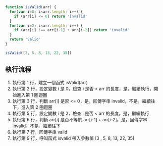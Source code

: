 ``` js
function isValid(arr) {
  for(var i=0; i<arr.length; i++) {
    if (arr[i] <= 0) return 'invalid'
  }
  for(var i=2; i<arr.length; i++) {
    if (arr[i] !== arr[i-1] + arr[i-2]) return 'invalid'
  }
  return 'valid'
}

isValid([3, 5, 8, 13, 22, 35])
```

## 執行流程
1. 執行第 1 行，建立一個函式 isValid(arr)
2. 執行第 2 行，設定變數 i 是 0，檢查 i 是否 < arr 的長度，是，繼續執行，開始進入第 1 圈迴圈
3. 執行第 3 行，判斷 arr[i] 是否 <= 0，是，回傳字串 invalid，不是，繼續往下，進入第 2 圈迴圈
4. 執行第 5 行，設定變數 i 是 2，檢查 i 是否 < arr 的長度，是，繼續執行
5. 執行第 6 行，判斷 arr[i] 是否不等於 arr[i-1] + arr[i-2]，是，回傳字串 invalid，不是，繼續往下
6. 執行第 7 行，回傳字串 valid
7. 執行第 9 行，呼叫函式 isvalid 帶入參數值 [3 , 5, 8, 13, 22, 35]
